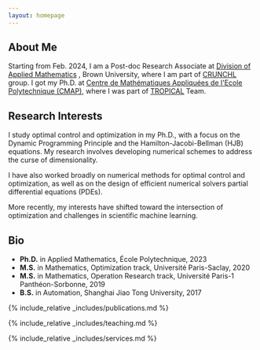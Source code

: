```yaml
---
layout: homepage
---
```


## About Me

Starting from Feb. 2024, I am a Post-doc Research Associate at <a target="_blank" href="https://appliedmath.brown.edu/"><autocolor>Division of Applied Mathematics</autocolor></a> , Brown University, where I am part of <a target="_blank" href="https://sites.brown.edu/crunch-group/"><autocolor>CRUNCHL</autocolor></a> group. I got my Ph.D. at <a target="_blank" href="https://cmap.ip-paris.fr/"><autocolor>Centre de Mathématiques Appliquées de l'Ecole Polytechnique (CMAP)</autocolor></a>, where I was part of <a target="_blank" href="https://team.inria.fr/tropical/"><autocolor>TROPICAL</autocolor></a> Team.


## Research Interests

I study optimal control and optimization in my Ph.D., with a focus on the Dynamic Programming Principle and the Hamilton-Jacobi-Bellman (HJB) equations. 
My research involves developing numerical schemes to address the curse of dimensionality. 

I have also worked broadly on numerical methods for optimal control and optimization, as well as on the design of efficient numerical solvers  partial differential equations (PDEs). 

More recently, my interests have shifted toward the intersection of optimization and challenges in scientific machine learning. 


## Bio

* **Ph.D.** in Applied Mathematics, École Polytechnique, 2023
* **M.S.** in Mathematics, Optimization track,  Université Paris-Saclay, 2020
* **M.S.** in Mathematics, Operation Research track,  Université Paris-1 Panthéon-Sorbonne, 2019
* **B.S.** in Automation, Shanghai Jiao Tong University, 2017



{% include_relative _includes/publications.md %}


{% include_relative _includes/teaching.md %}

{% include_relative _includes/services.md %}

